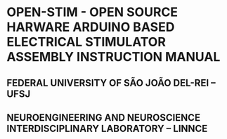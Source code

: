 # OPEN-STIM - OPEN SOURCE HARWARE ARDUINO BASED ELECTRICAL STIMULATOR ASSEMBLY INSTRUCTION MANUAL

## FEDERAL UNIVERSITY OF SÃO JOÃO DEL-REI – UFSJ

## NEUROENGINEERING AND NEUROSCIENCE INTERDISCIPLINARY LABORATORY – LINNCE




